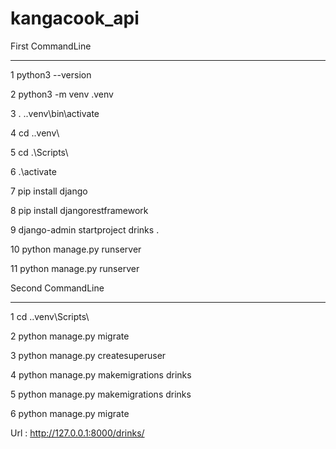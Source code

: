 # kangacook_api


First CommandLine
  -- -----------
1 python3 --version

2 python3 -m venv .venv

3 . .\.venv\bin\activate

4 cd .\.venv\

5 cd .\Scripts\

6 .\activate

7 pip install django

8 pip install djangorestframework

9 django-admin startproject drinks .

10 python manage.py runserver

11 python manage.py runserver



Second CommandLine
  -- -----------
1 cd .\.venv\Scripts\

2 python manage.py migrate

3 python manage.py createsuperuser

4 python manage.py makemigrations drinks

5 python manage.py makemigrations drinks

6 python manage.py migrate


Url : http://127.0.0.1:8000/drinks/
